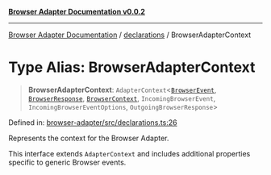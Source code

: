 [**Browser Adapter Documentation v0.0.2**](../../README.md)

***

[Browser Adapter Documentation](../../modules.md) / [declarations](../README.md) / BrowserAdapterContext

# Type Alias: BrowserAdapterContext

> **BrowserAdapterContext**: `AdapterContext`\<[`BrowserEvent`](BrowserEvent.md), [`BrowserResponse`](BrowserResponse.md), [`BrowserContext`](BrowserContext.md), `IncomingBrowserEvent`, `IncomingBrowserEventOptions`, `OutgoingBrowserResponse`\>

Defined in: [browser-adapter/src/declarations.ts:26](https://github.com/stonemjs/browser-adapter/blob/6ef18a8abc30e2ff2b6f68150987322f98457246/src/declarations.ts#L26)

Represents the context for the Browser Adapter.

This interface extends `AdapterContext` and includes additional properties
specific to generic Browser events.
